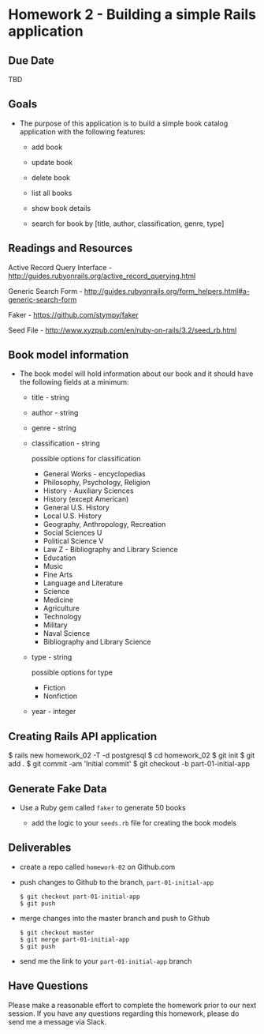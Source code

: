 # Homework 2 - Building a simple Rails application

## Due Date

TBD

## Goals

- The purpose of this application is to build a simple book catalog application
  with the following features:

  - add book

  - update book

  - delete book

  - list all books

  - show book details

  - search for book by [title, author, classification, genre, type]

## Readings and Resources

Active Record Query Interface - http://guides.rubyonrails.org/active_record_querying.html

Generic Search Form - http://guides.rubyonrails.org/form_helpers.html#a-generic-search-form

Faker - https://github.com/stympy/faker

Seed File - http://www.xyzpub.com/en/ruby-on-rails/3.2/seed_rb.html

## Book model information

- The book model will hold information about our book and it should have the
  following fields at a minimum:

  - title - string

  - author - string

  - genre - string

  - classification - string

    possible options for classification

    - General Works - encyclopedias
    - Philosophy, Psychology, Religion
    - History - Auxiliary Sciences
    - History (except American)
    - General U.S. History
    - Local U.S. History
    - Geography, Anthropology, Recreation
    - Social Sciences	U
    - Political Science	V
    - Law	Z - Bibliography and Library Science
    - Education
    - Music
    - Fine Arts
    - Language and Literature
    - Science
    - Medicine
    - Agriculture
    - Technology
    - Military
    - Naval Science
    - Bibliography and Library Science

  - type - string

    possible options for type

    - Fiction
    - Nonfiction

  - year - integer

## Creating Rails API application

  $ rails new homework_02 -T -d postgresql
  $ cd homework_02
  $ git init
  $ git add .
  $ git commit -am 'Initial commit'
  $ git checkout -b part-01-initial-app

## Generate Fake Data

- Use a Ruby gem called `faker` to generate 50 books

  - add the logic to your `seeds.rb` file for creating the book models

## Deliverables

  - create a repo called `homework-02` on Github.com

  - push changes to Github to the branch, `part-01-initial-app`

    ```
    $ git checkout part-01-initial-app
    $ git push
    ```

  - merge changes into the master branch and push to Github

    ```
    $ git checkout master
    $ git merge part-01-initial-app
    $ git push
    ```

  - send me the link to your `part-01-initial-app` branch

## Have Questions

Please make a reasonable effort to complete the homework prior to our next session.  If you have any questions regarding this homework, please do send me a message via Slack.
